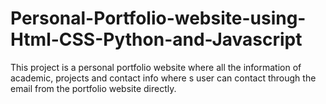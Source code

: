 # Personal-Portfolio-website-using-Html-CSS-Python-and-Javascript
This  project is a personal portfolio website where all the information of academic, projects and contact info where s user can contact through the email from the portfolio website directly.
